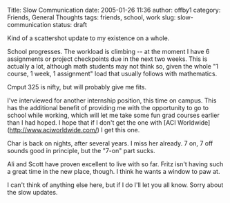 Title: Slow Communication
date: 2005-01-26 11:36
author: offby1
category: Friends, General Thoughts
tags: friends, school, work
slug: slow-communication
status: draft

Kind of a scattershot update to my existence on a whole.

School progresses. The workload is climbing \-- at the moment I have 6 assignments or project checkpoints due in the next two weeks. This is actually a lot, although math students may not think so, given the whole \"1 course, 1 week, 1 assignment\" load that usually follows with mathematics.

Cmput 325 is nifty, but will probably give me fits.

I\'ve interviewed for another internship position, this time on campus. This has the additional benefit of providing me with the opportunity to go to school while working, which will let me take some fun grad courses earlier than I had hoped. I hope that if I don\'t get the one with \[ACI Worldwide\](<http://www.aciworldwide.com/>) I get this one.

Char is back on nights, after several years. I miss her already. 7 on, 7 off sounds good in principle, but the \"7-on\" part sucks.

Ali and Scott have proven excellent to live with so far. Fritz isn\'t having such a great time in the new place, though. I think he wants a window to paw at.

I can\'t think of anything else here, but if I do I\'ll let you all know. Sorry about the slow updates.
